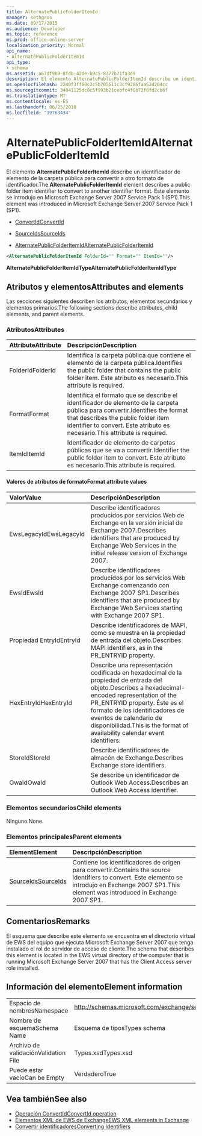 ```yaml
---
title: AlternatePublicFolderItemId
manager: sethgros
ms.date: 09/17/2015
ms.audience: Developer
ms.topic: reference
ms.prod: office-online-server
localization_priority: Normal
api_name:
- AlternatePublicFolderItemId
api_type:
- schema
ms.assetid: a67df9b9-8fdb-42de-b9c5-8377b71fa3d9
description: El elemento AlternatePublicFolderItemId describe un identificador de elemento de la carpeta pública para convertir a otro formato de identificador. Este elemento se introdujo en Microsoft Exchange Server 2007 Service Pack 1 (SP1).
ms.openlocfilehash: 2240f3ff80c2c5b705611c3cf9286faa62d204cc
ms.sourcegitcommit: 34041125dc8c5f993b21cebfc4f8b72f0fd2cb6f
ms.translationtype: MT
ms.contentlocale: es-ES
ms.lasthandoff: 06/25/2018
ms.locfileid: "19763434"
---
```

# <a name="alternatepublicfolderitemid"></a><span data-ttu-id="5c578-104">AlternatePublicFolderItemId</span><span class="sxs-lookup"><span data-stu-id="5c578-104">AlternatePublicFolderItemId</span></span>

<span data-ttu-id="5c578-105">El elemento **AlternatePublicFolderItemId** describe un identificador de elemento de la carpeta pública para convertir a otro formato de identificador.</span><span class="sxs-lookup"><span data-stu-id="5c578-105">The **AlternatePublicFolderItemId** element describes a public folder item identifier to convert to another identifier format.</span></span> <span data-ttu-id="5c578-106">Este elemento se introdujo en Microsoft Exchange Server 2007 Service Pack 1 (SP1).</span><span class="sxs-lookup"><span data-stu-id="5c578-106">This element was introduced in Microsoft Exchange Server 2007 Service Pack 1 (SP1).</span></span> 
  
- [<span data-ttu-id="5c578-107">ConvertId</span><span class="sxs-lookup"><span data-stu-id="5c578-107">ConvertId</span></span>](convertid.md)
  
- [<span data-ttu-id="5c578-108">SourceIds</span><span class="sxs-lookup"><span data-stu-id="5c578-108">SourceIds</span></span>](sourceids.md)
  
- [<span data-ttu-id="5c578-109">AlternatePublicFolderItemId</span><span class="sxs-lookup"><span data-stu-id="5c578-109">AlternatePublicFolderItemId</span></span>](alternatepublicfolderitemid.md)
  
```xml
<AlternatePublicFolderItemId FolderId="" Format="" ItemId=""/>
```

 <span data-ttu-id="5c578-110">**AlternatePublicFolderItemIdType**</span><span class="sxs-lookup"><span data-stu-id="5c578-110">**AlternatePublicFolderItemIdType**</span></span>
## <a name="attributes-and-elements"></a><span data-ttu-id="5c578-111">Atributos y elementos</span><span class="sxs-lookup"><span data-stu-id="5c578-111">Attributes and elements</span></span>

<span data-ttu-id="5c578-112">Las secciones siguientes describen los atributos, elementos secundarios y elementos primarios.</span><span class="sxs-lookup"><span data-stu-id="5c578-112">The following sections describe attributes, child elements, and parent elements.</span></span>
  
### <a name="attributes"></a><span data-ttu-id="5c578-113">Atributos</span><span class="sxs-lookup"><span data-stu-id="5c578-113">Attributes</span></span>

|<span data-ttu-id="5c578-114">**Attribute**</span><span class="sxs-lookup"><span data-stu-id="5c578-114">**Attribute**</span></span>|<span data-ttu-id="5c578-115">**Descripción**</span><span class="sxs-lookup"><span data-stu-id="5c578-115">**Description**</span></span>|
|:-----|:-----|
|<span data-ttu-id="5c578-116">FolderId</span><span class="sxs-lookup"><span data-stu-id="5c578-116">FolderId</span></span>  <br/> |<span data-ttu-id="5c578-117">Identifica la carpeta pública que contiene el elemento de la carpeta pública.</span><span class="sxs-lookup"><span data-stu-id="5c578-117">Identifies the public folder that contains the public folder item.</span></span> <span data-ttu-id="5c578-118">Este atributo es necesario.</span><span class="sxs-lookup"><span data-stu-id="5c578-118">This attribute is required.</span></span>  <br/> |
|<span data-ttu-id="5c578-119">Format</span><span class="sxs-lookup"><span data-stu-id="5c578-119">Format</span></span>  <br/> |<span data-ttu-id="5c578-120">Identifica el formato que se describe el identificador de elemento de la carpeta pública para convertir.</span><span class="sxs-lookup"><span data-stu-id="5c578-120">Identifies the format that describes the public folder item identifier to convert.</span></span> <span data-ttu-id="5c578-121">Este atributo es necesario.</span><span class="sxs-lookup"><span data-stu-id="5c578-121">This attribute is required.</span></span>  <br/> |
|<span data-ttu-id="5c578-122">ItemId</span><span class="sxs-lookup"><span data-stu-id="5c578-122">ItemId</span></span>  <br/> |<span data-ttu-id="5c578-123">Identificador de elemento de carpetas públicas que se va a convertir.</span><span class="sxs-lookup"><span data-stu-id="5c578-123">Identifier the public folder item to convert.</span></span> <span data-ttu-id="5c578-124">Este atributo es necesario.</span><span class="sxs-lookup"><span data-stu-id="5c578-124">This attribute is required.</span></span>  <br/> |
   
#### <a name="format-attribute-values"></a><span data-ttu-id="5c578-125">Valores de atributos de formato</span><span class="sxs-lookup"><span data-stu-id="5c578-125">Format attribute values</span></span>

|<span data-ttu-id="5c578-126">**Valor**</span><span class="sxs-lookup"><span data-stu-id="5c578-126">**Value**</span></span>|<span data-ttu-id="5c578-127">**Descripción**</span><span class="sxs-lookup"><span data-stu-id="5c578-127">**Description**</span></span>|
|:-----|:-----|
|<span data-ttu-id="5c578-128">EwsLegacyId</span><span class="sxs-lookup"><span data-stu-id="5c578-128">EwsLegacyId</span></span>  <br/> |<span data-ttu-id="5c578-129">Describe identificadores producidos por servicios Web de Exchange en la versión inicial de Exchange 2007.</span><span class="sxs-lookup"><span data-stu-id="5c578-129">Describes identifiers that are produced by Exchange Web Services in the initial release version of Exchange 2007.</span></span>  <br/> |
|<span data-ttu-id="5c578-130">EwsId</span><span class="sxs-lookup"><span data-stu-id="5c578-130">EwsId</span></span>  <br/> |<span data-ttu-id="5c578-131">Describe identificadores producidos por los servicios Web Exchange comenzando con Exchange 2007 SP1.</span><span class="sxs-lookup"><span data-stu-id="5c578-131">Describes identifiers that are produced by Exchange Web Services starting with Exchange 2007 SP1.</span></span>  <br/> |
|<span data-ttu-id="5c578-132">Propiedad EntryId</span><span class="sxs-lookup"><span data-stu-id="5c578-132">EntryId</span></span>  <br/> |<span data-ttu-id="5c578-133">Describe identificadores de MAPI, como se muestra en la propiedad de entrada del objeto.</span><span class="sxs-lookup"><span data-stu-id="5c578-133">Describes MAPI identifiers, as in the PR_ENTRYID property.</span></span>  <br/> |
|<span data-ttu-id="5c578-134">HexEntryId</span><span class="sxs-lookup"><span data-stu-id="5c578-134">HexEntryId</span></span>  <br/> |<span data-ttu-id="5c578-135">Describe una representación codificada en hexadecimal de la propiedad de entrada del objeto.</span><span class="sxs-lookup"><span data-stu-id="5c578-135">Describes a hexadecimal-encoded representation of the PR_ENTRYID property.</span></span> <span data-ttu-id="5c578-136">Éste es el formato de los identificadores de eventos de calendario de disponibilidad.</span><span class="sxs-lookup"><span data-stu-id="5c578-136">This is the format of availability calendar event identifiers.</span></span>  <br/> |
|<span data-ttu-id="5c578-137">StoreId</span><span class="sxs-lookup"><span data-stu-id="5c578-137">StoreId</span></span>  <br/> |<span data-ttu-id="5c578-138">Describe identificadores de almacén de Exchange.</span><span class="sxs-lookup"><span data-stu-id="5c578-138">Describes Exchange store identifiers.</span></span>  <br/> |
|<span data-ttu-id="5c578-139">OwaId</span><span class="sxs-lookup"><span data-stu-id="5c578-139">OwaId</span></span>  <br/> |<span data-ttu-id="5c578-140">Se describe un identificador de Outlook Web Access.</span><span class="sxs-lookup"><span data-stu-id="5c578-140">Describes an Outlook Web Access identifier.</span></span>  <br/> |
   
### <a name="child-elements"></a><span data-ttu-id="5c578-141">Elementos secundarios</span><span class="sxs-lookup"><span data-stu-id="5c578-141">Child elements</span></span>

<span data-ttu-id="5c578-142">Ninguno.</span><span class="sxs-lookup"><span data-stu-id="5c578-142">None.</span></span>
  
### <a name="parent-elements"></a><span data-ttu-id="5c578-143">Elementos principales</span><span class="sxs-lookup"><span data-stu-id="5c578-143">Parent elements</span></span>

|<span data-ttu-id="5c578-144">**Element**</span><span class="sxs-lookup"><span data-stu-id="5c578-144">**Element**</span></span>|<span data-ttu-id="5c578-145">**Descripción**</span><span class="sxs-lookup"><span data-stu-id="5c578-145">**Description**</span></span>|
|:-----|:-----|
|[<span data-ttu-id="5c578-146">SourceIds</span><span class="sxs-lookup"><span data-stu-id="5c578-146">SourceIds</span></span>](sourceids.md) <br/> |<span data-ttu-id="5c578-147">Contiene los identificadores de origen para convertir.</span><span class="sxs-lookup"><span data-stu-id="5c578-147">Contains the source identifiers to convert.</span></span> <span data-ttu-id="5c578-148">Este elemento se introdujo en Exchange 2007 SP1.</span><span class="sxs-lookup"><span data-stu-id="5c578-148">This element was introduced in Exchange 2007 SP1.</span></span>  <br/> |
   
## <a name="remarks"></a><span data-ttu-id="5c578-149">Comentarios</span><span class="sxs-lookup"><span data-stu-id="5c578-149">Remarks</span></span>

<span data-ttu-id="5c578-150">El esquema que describe este elemento se encuentra en el directorio virtual de EWS del equipo que ejecuta Microsoft Exchange Server 2007 que tenga instalado el rol de servidor de acceso de cliente.</span><span class="sxs-lookup"><span data-stu-id="5c578-150">The schema that describes this element is located in the EWS virtual directory of the computer that is running Microsoft Exchange Server 2007 that has the Client Access server role installed.</span></span>
  
## <a name="element-information"></a><span data-ttu-id="5c578-151">Información del elemento</span><span class="sxs-lookup"><span data-stu-id="5c578-151">Element information</span></span>

|||
|:-----|:-----|
|<span data-ttu-id="5c578-152">Espacio de nombres</span><span class="sxs-lookup"><span data-stu-id="5c578-152">Namespace</span></span>  <br/> |http://schemas.microsoft.com/exchange/services/2006/types  <br/> |
|<span data-ttu-id="5c578-153">Nombre de esquema</span><span class="sxs-lookup"><span data-stu-id="5c578-153">Schema Name</span></span>  <br/> |<span data-ttu-id="5c578-154">Esquema de tipos</span><span class="sxs-lookup"><span data-stu-id="5c578-154">Types schema</span></span>  <br/> |
|<span data-ttu-id="5c578-155">Archivo de validación</span><span class="sxs-lookup"><span data-stu-id="5c578-155">Validation File</span></span>  <br/> |<span data-ttu-id="5c578-156">Types.xsd</span><span class="sxs-lookup"><span data-stu-id="5c578-156">Types.xsd</span></span>  <br/> |
|<span data-ttu-id="5c578-157">Puede estar vacío</span><span class="sxs-lookup"><span data-stu-id="5c578-157">Can be Empty</span></span>  <br/> |<span data-ttu-id="5c578-158">Verdadero</span><span class="sxs-lookup"><span data-stu-id="5c578-158">True</span></span>  <br/> |
   
## <a name="see-also"></a><span data-ttu-id="5c578-159">Vea también</span><span class="sxs-lookup"><span data-stu-id="5c578-159">See also</span></span>

- [<span data-ttu-id="5c578-160">Operación ConvertId</span><span class="sxs-lookup"><span data-stu-id="5c578-160">ConvertId operation</span></span>](convertid-operation.md)
- [<span data-ttu-id="5c578-161">Elementos XML de EWS de Exchange</span><span class="sxs-lookup"><span data-stu-id="5c578-161">EWS XML elements in Exchange</span></span>](ews-xml-elements-in-exchange.md)
- [<span data-ttu-id="5c578-162">Convertir identificadores</span><span class="sxs-lookup"><span data-stu-id="5c578-162">Converting Identifiers</span></span>](http://msdn.microsoft.com/library/a5391746-b6ef-4f48-8fc8-8255258651aa%28Office.15%29.aspx)

